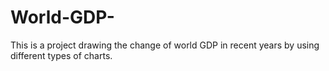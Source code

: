 # World-GDP-
This is a project drawing the change of world GDP in recent years by using different types of charts.
